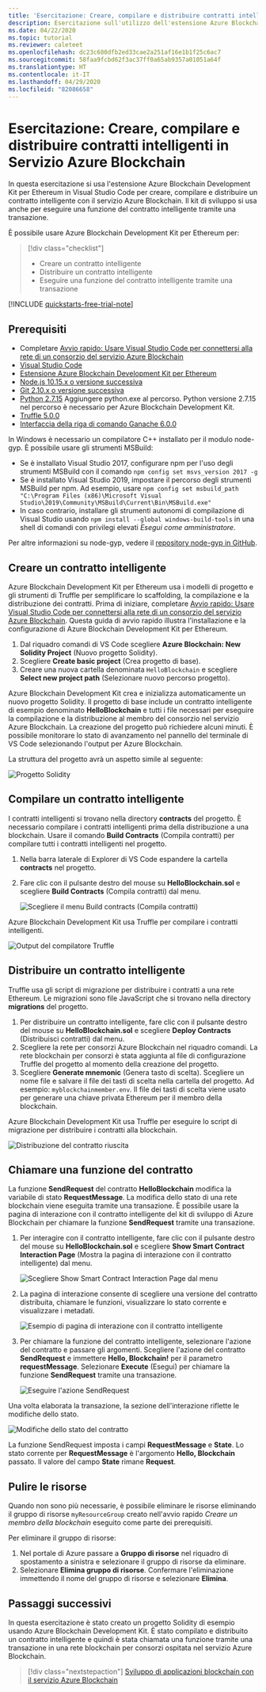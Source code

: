 ```yaml
---
title: 'Esercitazione: Creare, compilare e distribuire contratti intelligenti - Servizio Azure Blockchain'
description: Esercitazione sull'utilizzo dell'estensione Azure Blockchain Development Kit per Ethereum in Visual Studio Code per creare, compilare e distribuire un contratto intelligente con il servizio Azure Blockchain.
ms.date: 04/22/2020
ms.topic: tutorial
ms.reviewer: caleteet
ms.openlocfilehash: dc23c680dfb2ed33cae2a251af16e1b1f25c6ac7
ms.sourcegitcommit: 58faa9fcbd62f3ac37ff0a65ab9357a01051a64f
ms.translationtype: HT
ms.contentlocale: it-IT
ms.lasthandoff: 04/29/2020
ms.locfileid: "82086658"
---
```

# <a name="tutorial-create-buildanddeploysmartcontracts-on-azure-blockchain-service"></a>Esercitazione: Creare, compilare e distribuire contratti intelligenti in Servizio Azure Blockchain

In questa esercitazione si usa l'estensione Azure Blockchain Development Kit per Ethereum in Visual Studio Code per creare, compilare e distribuire un contratto intelligente con il servizio Azure Blockchain. Il kit di sviluppo si usa anche per eseguire una funzione del contratto intelligente tramite una transazione.

È possibile usare Azure Blockchain Development Kit per Ethereum per:

> [!div class="checklist"]
> * Creare un contratto intelligente
> * Distribuire un contratto intelligente
> * Eseguire una funzione del contratto intelligente tramite una transazione

[!INCLUDE [quickstarts-free-trial-note](../../../includes/quickstarts-free-trial-note.md)]

## <a name="prerequisites"></a>Prerequisiti

* Completare [Avvio rapido: Usare Visual Studio Code per connettersi alla rete di un consorzio del servizio Azure Blockchain](connect-vscode.md)
* [Visual Studio Code](https://code.visualstudio.com/Download)
* [Estensione Azure Blockchain Development Kit per Ethereum](https://marketplace.visualstudio.com/items?itemName=AzBlockchain.azure-blockchain)
* [Node.js 10.15.x o versione successiva](https://nodejs.org/download)
* [Git 2.10.x o versione successiva](https://git-scm.com)
* [Python 2.7.15](https://www.python.org/downloads/release/python-2715/) Aggiungere python.exe al percorso. Python versione 2.7.15 nel percorso è necessario per Azure Blockchain Development Kit.
* [Truffle 5.0.0](https://www.trufflesuite.com/docs/truffle/getting-started/installation)
* [Interfaccia della riga di comando Ganache 6.0.0](https://github.com/trufflesuite/ganache-cli)

In Windows è necessario un compilatore C++ installato per il modulo node-gyp. È possibile usare gli strumenti MSBuild:

* Se è installato Visual Studio 2017, configurare npm per l'uso degli strumenti MSBuild con il comando `npm config set msvs_version 2017 -g`
* Se è installato Visual Studio 2019, impostare il percorso degli strumenti MSBuild per npm. Ad esempio, usare `npm config set msbuild_path "C:\Program Files (x86)\Microsoft Visual Studio\2019\Community\MSBuild\Current\Bin\MSBuild.exe"`
* In caso contrario, installare gli strumenti autonomi di compilazione di Visual Studio usando `npm install --global windows-build-tools` in una shell di comandi con privilegi elevati *Esegui come amministratore*.

Per altre informazioni su node-gyp, vedere il [repository node-gyp in GitHub](https://github.com/nodejs/node-gyp).

## <a name="create-a-smart-contract"></a>Creare un contratto intelligente

Azure Blockchain Development Kit per Ethereum usa i modelli di progetto e gli strumenti di Truffle per semplificare lo scaffolding, la compilazione e la distribuzione dei contratti. Prima di iniziare, completare [Avvio rapido: Usare Visual Studio Code per connettersi alla rete di un consorzio del servizio Azure Blockchain](connect-vscode.md). Questa guida di avvio rapido illustra l'installazione e la configurazione di Azure Blockchain Development Kit per Ethereum.

1. Dal riquadro comandi di VS Code scegliere **Azure Blockchain: New Solidity Project** (Nuovo progetto Solidity).
1. Scegliere **Create basic project** (Crea progetto di base).
1. Creare una nuova cartella denominata `HelloBlockchain` e scegliere **Select new project path** (Selezionare nuovo percorso progetto).

Azure Blockchain Development Kit crea e inizializza automaticamente un nuovo progetto Solidity. Il progetto di base include un contratto intelligente di esempio denominato **HelloBlockchain** e tutti i file necessari per eseguire la compilazione e la distribuzione al membro del consorzio nel servizio Azure Blockchain. La creazione del progetto può richiedere alcuni minuti. È possibile monitorare lo stato di avanzamento nel pannello del terminale di VS Code selezionando l'output per Azure Blockchain.

La struttura del progetto avrà un aspetto simile al seguente:

   ![Progetto Solidity](./media/send-transaction/solidity-project.png)

## <a name="build-a-smart-contract"></a>Compilare un contratto intelligente

I contratti intelligenti si trovano nella directory **contracts** del progetto. È necessario compilare i contratti intelligenti prima della distribuzione a una blockchain. Usare il comando **Build Contracts** (Compila contratti) per compilare tutti i contratti intelligenti nel progetto.

1. Nella barra laterale di Explorer di VS Code espandere la cartella **contracts** nel progetto.
1. Fare clic con il pulsante destro del mouse su **HelloBlockchain.sol** e scegliere **Build Contracts** (Compila contratti) dal menu.

    ![Scegliere il menu Build contracts (Compila contratti) ](./media/send-transaction/build-contracts.png)

Azure Blockchain Development Kit usa Truffle per compilare i contratti intelligenti.

![Output del compilatore Truffle](./media/send-transaction/compile-output.png)

## <a name="deploy-a-smart-contract"></a>Distribuire un contratto intelligente

Truffle usa gli script di migrazione per distribuire i contratti a una rete Ethereum. Le migrazioni sono file JavaScript che si trovano nella directory **migrations** del progetto.

1. Per distribuire un contratto intelligente, fare clic con il pulsante destro del mouse su **HelloBlockchain.sol** e scegliere **Deploy Contracts** (Distribuisci contratti) dal menu.
1. Scegliere la rete per consorzi Azure Blockchain nel riquadro comandi. La rete blockchain per consorzi è stata aggiunta al file di configurazione Truffle del progetto al momento della creazione del progetto.
1. Scegliere **Generate mnemonic** (Genera tasto di scelta). Scegliere un nome file e salvare il file dei tasti di scelta nella cartella del progetto. Ad esempio: `myblockchainmember.env`. Il file dei tasti di scelta viene usato per generare una chiave privata Ethereum per il membro della blockchain.

Azure Blockchain Development Kit usa Truffle per eseguire lo script di migrazione per distribuire i contratti alla blockchain.

![Distribuzione del contratto riuscita](./media/send-transaction/deploy-contract.png)

## <a name="call-a-contract-function"></a>Chiamare una funzione del contratto

La funzione **SendRequest** del contratto **HelloBlockchain** modifica la variabile di stato **RequestMessage**. La modifica dello stato di una rete blockchain viene eseguita tramite una transazione. È possibile usare la pagina di interazione con il contratto intelligente del kit di sviluppo di Azure Blockchain per chiamare la funzione **SendRequest** tramite una transazione.

1. Per interagire con il contratto intelligente, fare clic con il pulsante destro del mouse su **HelloBlockchain.sol** e scegliere **Show Smart Contract Interaction Page** (Mostra la pagina di interazione con il contratto intelligente) dal menu.

    ![Scegliere Show Smart Contract Interaction Page dal menu](./media/send-transaction/contract-interaction.png)

1. La pagina di interazione consente di scegliere una versione del contratto distribuita, chiamare le funzioni, visualizzare lo stato corrente e visualizzare i metadati.

    ![Esempio di pagina di interazione con il contratto intelligente](./media/send-transaction/interaction-page.png)

1. Per chiamare la funzione del contratto intelligente, selezionare l'azione del contratto e passare gli argomenti. Scegliere l'azione del contratto **SendRequest** e immettere **Hello, Blockchain!** per il parametro **requestMessage**. Selezionare **Execute** (Esegui) per chiamare la funzione **SendRequest** tramite una transazione.

    ![Eseguire l'azione SendRequest](./media/send-transaction/sendrequest-action.png)

Una volta elaborata la transazione, la sezione dell'interazione riflette le modifiche dello stato.

![Modifiche dello stato del contratto](./media/send-transaction/contract-state.png)

La funzione SendRequest imposta i campi **RequestMessage** e **State**. Lo stato corrente per **RequestMessage** è l'argomento **Hello, Blockchain** passato. Il valore del campo **State** rimane **Request**.

## <a name="clean-up-resources"></a>Pulire le risorse

Quando non sono più necessarie, è possibile eliminare le risorse eliminando il gruppo di risorse `myResourceGroup` creato nell'avvio rapido *Creare un membro della blockchain* eseguito come parte dei prerequisiti.

Per eliminare il gruppo di risorse:

1. Nel portale di Azure passare a **Gruppo di risorse** nel riquadro di spostamento a sinistra e selezionare il gruppo di risorse da eliminare.
1. Selezionare **Elimina gruppo di risorse**. Confermare l'eliminazione immettendo il nome del gruppo di risorse e selezionare **Elimina**.

## <a name="next-steps"></a>Passaggi successivi

In questa esercitazione è stato creato un progetto Solidity di esempio usando Azure Blockchain Development Kit. È stato compilato e distribuito un contratto intelligente e quindi è stata chiamata una funzione tramite una transazione in una rete blockchain per consorzi ospitata nel servizio Azure Blockchain.

> [!div class="nextstepaction"]
> [Sviluppo di applicazioni blockchain con il servizio Azure Blockchain](develop.md)
